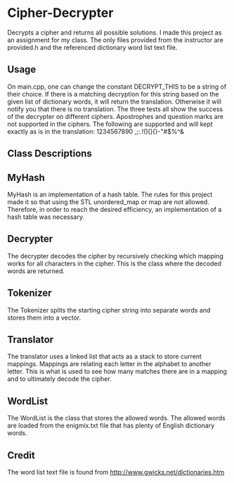 # Cipher-Decrypter

Decrypts a cipher and returns all possible solutions. I made this project as an assignment for my class. The only files provided from the instructor are provided.h and the referenced dictionary word list text file.

## Usage

On main.cpp, one can change the constant DECRYPT_THIS to be a string of their choice. If there is a matching decryption for this string based on the given list of dictionary words, it will return the translation. Otherwise it will notify you that there is no translation. The three tests all show the success of the decrypter on different ciphers. Apostrophes and question marks are not supported in the ciphers. The following are supported and will kept exactly as is in the translation: 1234567890 ,;:.!()[]{}-"#$%^&

## Class Descriptions

## MyHash

MyHash is an implementation of a hash table. The rules for this project made it so that using the STL unordered_map or map are not allowed. Therefore, in order to reach the desired efficiency, an implementation of a hash table was necessary.

## Decrypter

The decrypter decodes the cipher by recursively checking which mapping works for all characters in the cipher. This is the class where the decoded words are returned.

## Tokenizer

The Tokenizer splits the starting cipher string into separate words and stores them into a vector.

## Translator

The translator uses a linked list that acts as a stack to store current mappings. Mappings are relating each letter in the alphabet to another letter. This is what is used to see how many matches there are in a mapping and to ultimately decode the cipher.

## WordList

The WordList is the class that stores the allowed words. The allowed words are loaded from the enigmix.txt file that has plenty of English dictionary words.

## Credit

The word list text file is found from http://www.gwicks.net/dictionaries.htm
